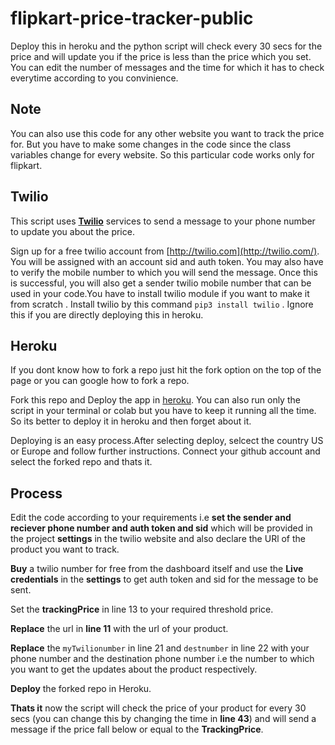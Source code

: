 # flipkart-price-tracker-public

Deploy this in heroku and the python script will check every 30 secs for the price and will update you if the price is less than the price which you set.
You can edit the number of messages and the time for which it has to check everytime according to you convinience.

## Note

You can also use this code for any other website you want to track the price for.
But you have to make some changes in the code since the class variables change for every website.
So this particular code works only for flipkart.


## Twilio

This script uses [**Twilio**](http://twilio.com/) services to send a message to your phone number to update you about the price.

Sign up for a free twilio account from [http://twilio.com](http://twilio.com/). You will be assigned with an account sid and auth token. You may also have to verify the mobile number to which you will send the message. Once this is successful, you will also get a sender twilio mobile number that can be used in your code.You have to install twilio module if you want to make it from scratch . Install twilio by this command `pip3 install twilio` . Ignore this if you are directly deploying this in heroku.

## Heroku

If you dont know how to fork a repo just hit the fork option on the top of the page or you can google how to fork a repo.

Fork this repo and Deploy the app in [heroku](http://heroku.com/deploy). You can also run only the script in your terminal or colab but you have to keep it running all the time. So its better to deploy it in heroku and then forget about it.

Deploying is an easy process.After selecting deploy, selcect the country US or Europe and follow further instructions. Connect your github account and select the forked repo and thats it.


## Process

Edit the code according to your requirements i.e **set the sender and reciever phone number and auth token and sid** which will be provided in the project **settings** in the twilio website  and also declare the URl of the product you want to track. 

**Buy** a twilio number for free from the dashboard itself and use the **Live credentials** in the **settings** to get auth token and sid for the message to be sent.

Set the **trackingPrice** in line 13 to your required threshold price.

**Replace** the url in **line 11** with the url of your product.

**Replace** the `myTwilionumber` in line 21 and `destnumber` in line 22 with your phone number and the destination phone number i.e the number to which you want to get the updates about the product respectively.

**Deploy** the forked repo in Heroku.

**Thats it** now the script will check the price of your product for every 30 secs (you can change this by changing the time in **line 43**) and will send a message if the price fall below or equal to the **TrackingPrice**.









